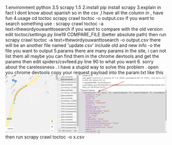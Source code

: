 1.environment
    python 3.5 scrapy 1.5
2.install
    pip install scrapy
3.explain
    in fact  I dont know about spanish
    so in the csv ,I have all the column in ,
    have fun
4.usage
    cd toctoc
    scrapy crawl toctoc -o output.csv
    if you want to search something use :
        scrapy crawl toctoc -a text=thewordyouwanttosearch
    if you want to compare with the old version
        edit toctoc/settings.py    line19  COMPARE_FILE   (better absolute path)
        then run scrapy crawl toctoc -a text=thewordyouwanttosearch -o output.csv
        there will be an another file named 'update.csv' include old and new info
    -o  the file you want to output
5.params
    there are many params in the site, i can not list them all
    maybe you can find them in the chrome devtools and get the params
    then edit spiders/csvfeed.py  line 90
    to what you want
6. sorry about the carelessness . 
    i have a stupid way to solve this problem .
    open you chrome devtools 
    copy your request payload into the param.txt 
    like this 
    ![chrome devtools](https://github.com/WuHanMuMu/toctoc/raw/master/1.png)
    then run 
        scrapy crawl toctoc -o x.csv
